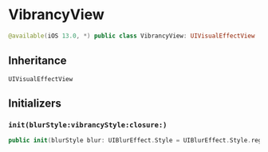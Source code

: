 # VibrancyView

``` swift
@available(iOS 13.0, *) public class VibrancyView: UIVisualEffectView
```

## Inheritance

`UIVisualEffectView`

## Initializers

### `init(blurStyle:vibrancyStyle:closure:)`

``` swift
public init(blurStyle blur: UIBlurEffect.Style = UIBlurEffect.Style.regular, vibrancyStyle vibrancy: UIVibrancyEffectStyle = .fill, closure: () -> UIView)
```
